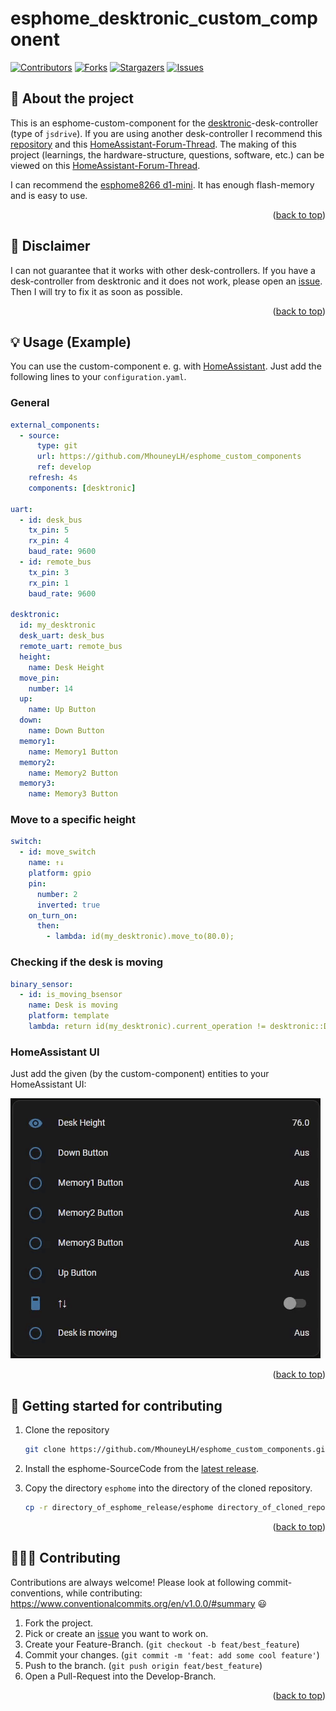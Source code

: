 <a name="readme_top"></a>

# esphome_desktronic_custom_component

[![Contributors][contributors_shield]][contributors_url]
[![Forks][forks_shield]][forks_url]
[![Stargazers][stars_shield]][stars_url]
[![Issues][issues_shield]][issues_url]
<br>

## 📑 About the project

This is an esphome-custom-component for the [desktronic](https://desktronic.de/)-desk-controller (type of `jsdrive`). If you are using another desk-controller I recommend this [repository](https://github.com/ssieb/custom_components) and this [HomeAssistant-Forum-Thread](https://community.home-assistant.io/t/desky-standing-desk-esphome-works-with-desky-uplift-jiecang-assmann-others/383790). The making of this project (learnings, the hardware-structure, questions, software, etc.) can be viewed on this [HomeAssistant-Forum-Thread](https://community.home-assistant.io/t/turn-your-desktronic-standing-desk-into-a-smart-desk/530732).

I can recommend the [esphome8266 d1-mini](https://www.azdelivery.de/products/d1-mini). It has enough flash-memory and is easy to use.

<p align="right">(<a href="#readme_top">back to top</a>)</p>

## 📝 Disclaimer

I can not guarantee that it works with other desk-controllers. If you have a desk-controller from desktronic and it does not work, please open an [issue][issues_url]. Then I will try to fix it as soon as possible.

<p align="right">(<a href="#readme_top">back to top</a>)</p>

## 💡 Usage (Example)

You can use the custom-component e. g. with [HomeAssistant](https://www.home-assistant.io/). Just add the following lines to your `configuration.yaml`.

### General

```yaml
external_components:
  - source:
      type: git
      url: https://github.com/MhouneyLH/esphome_custom_components
      ref: develop
    refresh: 4s
    components: [desktronic]

uart:
  - id: desk_bus
    tx_pin: 5
    rx_pin: 4
    baud_rate: 9600
  - id: remote_bus
    tx_pin: 3
    rx_pin: 1
    baud_rate: 9600

desktronic:
  id: my_desktronic
  desk_uart: desk_bus
  remote_uart: remote_bus
  height:
    name: Desk Height
  move_pin:
    number: 14
  up:
    name: Up Button
  down:
    name: Down Button
  memory1:
    name: Memory1 Button
  memory2:
    name: Memory2 Button
  memory3:
    name: Memory3 Button
```

### Move to a specific height

```yaml
switch:
  - id: move_switch
    name: ↑↓
    platform: gpio
    pin:
      number: 2
      inverted: true
    on_turn_on:
      then:
        - lambda: id(my_desktronic).move_to(80.0);
```

### Checking if the desk is moving

```yaml
binary_sensor:
  - id: is_moving_bsensor
    name: Desk is moving
    platform: template
    lambda: return id(my_desktronic).current_operation != desktronic::DESKTRONIC_OPERATION_IDLE;
```

### HomeAssistant UI

Just add the given (by the custom-component) entities to your HomeAssistant UI:

![](./assets/homeassistant_ui.gif)

<p align="right">(<a href="#readme_top">back to top</a>)</p>

## 🔢 Getting started for contributing

1. Clone the repository

   ```sh
   git clone https://github.com/MhouneyLH/esphome_custom_components.git
   ```

2. Install the esphome-SourceCode from the [latest release](https://github.com/esphome/esphome/releases/).

3. Copy the directory `esphome` into the directory of the cloned repository.
   ```sh
   cp -r directory_of_esphome_release/esphome directory_of_cloned_repo
   ```

<p align="right">(<a href="#readme_top">back to top</a>)</p>

## 👨🏻‍💼 Contributing

Contributions are always welcome! Please look at following commit-conventions, while contributing: https://www.conventionalcommits.org/en/v1.0.0/#summary 😃

1. Fork the project.
2. Pick or create an [issue][issues_url] you want to work on.
3. Create your Feature-Branch. (`git checkout -b feat/best_feature`)
4. Commit your changes. (`git commit -m 'feat: add some cool feature'`)
5. Push to the branch. (`git push origin feat/best_feature`)
6. Open a Pull-Request into the Develop-Branch.
<p align="right">(<a href="#readme_top">back to top</a>)</p>

<!-- Links and Images -->

[contributors_shield]: https://img.shields.io/github/contributors/MhouneyLH/esphome_custom_components.svg?style=for-the-badge
[contributors_url]: https://github.com/MhouneyLH/esphome_custom_components/graphs/contributors
[forks_shield]: https://img.shields.io/github/forks/MhouneyLH/esphome_custom_components.svg?style=for-the-badge
[forks_url]: https://github.com/MhouneyLH/esphome_custom_components/network/members
[stars_shield]: https://img.shields.io/github/stars/MhouneyLH/esphome_custom_components.svg?style=for-the-badge
[stars_url]: https://github.com/MhouneyLH/esphome_custom_components/stargazers
[issues_shield]: https://img.shields.io/github/issues/MhouneyLH/esphome_custom_components.svg?style=for-the-badge
[issues_url]: https://github.com/MhouneyLH/esphome_custom_components/issues
